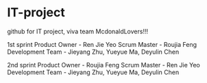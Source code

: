 # IT-project
github for IT project, viva team McdonaldLovers!!!

1st sprint
Product Owner - Ren Jie Yeo
Scrum Master - Roujia Feng
Development Team - Jieyang Zhu, Yueyue Ma, Deyulin Chen

2nd sprint
Product Owner - Roujia Feng
Scrum Master - Ren Jie Yeo
Development Team - Jieyang Zhu, Yueyue Ma, Deyulin Chen
